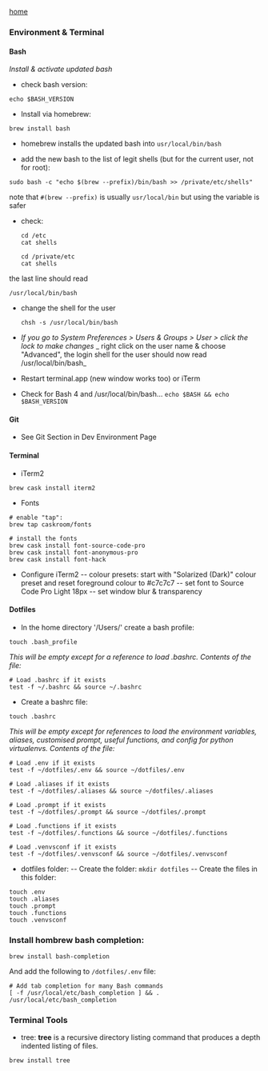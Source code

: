 [home](index.md)

### Environment & Terminal

#### Bash
_Install & activate updated bash_
- check bash version:
```
echo $BASH_VERSION
```

- Install via homebrew:
```
brew install bash
```

- homebrew installs the updated bash into `usr/local/bin/bash`

- add the new bash to the list of legit shells (but for the current user, not for root):
```
sudo bash -c "echo $(brew --prefix)/bin/bash >> /private/etc/shells"
```

note that `#(brew --prefix)` is usually `usr/local/bin` but using the variable is safer

- check:
  ```
  cd /etc
  cat shells

  cd /private/etc
  cat shells
  ```
the last line should read
  ```
  /usr/local/bin/bash
  ```
- change the shell for the user
  ```
  chsh -s /usr/local/bin/bash
  ```
- _If you go to System Preferences > Users & Groups > User > click the lock to make changes_
  _ right click on the user name & choose "Advanced", the login shell for the user should now read /usr/local/bin/bash_

- Restart terminal.app (new window works too) or iTerm

- Check for Bash 4 and /usr/local/bin/bash...
`echo $BASH && echo $BASH_VERSION`


#### Git
 - See Git Section in Dev Environment Page

#### Terminal

 - iTerm2 
 
  `brew cask install iterm2`

 - Fonts 
 
  ```
  # enable "tap":
  brew tap caskroom/fonts
  
  # install the fonts
  brew cask install font-source-code-pro
  brew cask install font-anonymous-pro
  brew cask install font-hack
  ```

- Configure iTerm2
 -- colour presets: start with "Solarized (Dark)" colour preset and reset foreground colour to #c7c7c7
 -- set font to Source Code Pro Light 18px
 -- set window blur & transparency


#### Dotfiles

- In the home directory '/Users/<username>' create a bash profile:
```
touch .bash_profile
```

_This will be empty except for a reference to load .bashrc. Contents of the file:_
```
# Load .bashrc if it exists
test -f ~/.bashrc && source ~/.bashrc
```

- Create a bashrc file:

```
touch .bashrc
``` 

_This will be empty except for references to load the environment variables, aliases, customised prompt, useful functions, and config for python virtualenvs. Contents of the file:_

```
# Load .env if it exists
test -f ~/dotfiles/.env && source ~/dotfiles/.env

# Load .aliases if it exists
test -f ~/dotfiles/.aliases && source ~/dotfiles/.aliases

# Load .prompt if it exists
test -f ~/dotfiles/.prompt && source ~/dotfiles/.prompt

# Load .functions if it exists
test -f ~/dotfiles/.functions && source ~/dotfiles/.functions

# Load .venvsconf if it exists
test -f ~/dotfiles/.venvsconf && source ~/dotfiles/.venvsconf

```

- dotfiles folder:
 -- Create the folder: `mkdir dotfiles`
 -- Create the files in this folder:
 
 ```
 touch .env
 touch .aliases
 touch .prompt
 touch .functions
 touch .venvsconf
 ```
 
 ### Install hombrew bash completion:
 
```
brew install bash-completion
```
And add the following to `/dotfiles/.env` file:
```
# Add tab completion for many Bash commands
[ -f /usr/local/etc/bash_completion ] && . /usr/local/etc/bash_completion
```

### Terminal Tools
 - tree: __tree__ is a recursive directory listing command that produces a depth indented listing of files. 
 ```
 brew install tree
 ```
